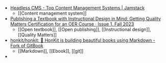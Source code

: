 - [Headless CMS - Top Content Management Systems | Jamstack](https://jamstack.org/headless-cms/)
	- [[Content management system]]
- [Publishing a Textbook with Instructional Design in Mind: Getting Quality Matters Certification for an OER Course · Issue 1, Fall 2023](https://cslp.pubpub.org/pub/91vu6bxr/release/1)
	- [[Open textbook]], [[Open publishing]], [[Instructional design]], [[Quality Matters]]
- [honkit/honkit: :book: HonKit is building beautiful books using Markdown - Fork of GitBook](https://github.com/honkit/honkit)
	- [[Markdown]], [[Ebook]], [[git]]
-